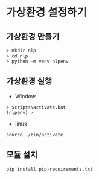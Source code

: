 # 가상환경 설정하기
## 가상환경 만들기
```
> mkdir nlp
> cd nlp
> python -m venv nlpenv
```

## 가상환경 실행
- Window
```
> Scripts\activate.bat
(nlpenv) > 
```

- linux
```
source ./bin/activate
```

## 모듈 설치
```
pip install pip-requirements.txt
```